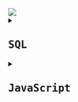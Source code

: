 
<a href="https://www.codewars.com/users/Bezziboi">
<img src=https://www.codewars.com/users/Bezziboi/badges/large> 
</a>




<details>
<summary><h2><samp>SQL</samp></h2></summary>

<h1 align="center">6kyu</h1>
	
<h3>
SQL Basics: Simple PIVOTING data WITHOUT CROSSTAB</h3>
	
You need to build a pivot table WITHOUT using CROSSTAB function. Having two tables ```products``` and ```details``` you need to select a pivot table of products with counts of details occurrences (possible details values are ```['good', 'ok', 'bad']```.

Results should be ordered by product's ```name```.

Model schema for the kata is:

![81Ww3YH](https://user-images.githubusercontent.com/106346771/189485932-7553ce40-c6f9-4a19-a1b1-14774e4210ae.png)


your query should return table with next columns

- name
- good
- ok
- bad
	
<h3>SQL Bug Fixing: Fix the QUERY - Totaling</h3>

Oh no! Timmys been moved into the database divison of his software company but as we know Timmy loves making mistakes. Help Timmy keep his job by fixing his query...

Timmy works for a statistical analysis company and has been given a task of totaling the number of sales on a given day grouped by each department name and then each day.

Resultant table:

day (type: date) {group by} [order by asc]

department (type: text) {group by} [In a real world situation it is bad practice to name a column after a table]

sale_count (type: int)

Tables and relationship below:

![kBkwsbi](https://user-images.githubusercontent.com/106346771/185648104-c3500edf-0ae7-4369-9eed-414b0c90e623.png)
```sql
SELECT 
  DATE(s.transaction_date) AS day, 
  d.name AS department, 
  COUNT(s.id) AS sale_count
FROM department d
  INNER JOIN sale s
  ON d.id = s.department_id
GROUP BY day, d.name
ORDER BY day ASC;
```

<h3>SQL Basics: Simple NULL handling</h3>

For this challenge you need to create a SELECT statement, this select statement must have NULL handling, using COALESCE and NULLIF.

If no ```name``` is specified you must replace with ```[product name not found]```

If no ```card_name``` is specified you must replace with ```[card name not found]```

If no ```price``` is specified you must throw away the record, you must also filter the dataset by prices greater than 50.

** eusales table schema **
- id
- name
- price
- card_name
- card_number
- transaction_date

** resultant table schema **
- id
- name
- price (greater than 50.00)
- card_name
- card_number
- transaction_date

NOTE: Your solution should use pure SQL. Ruby is used within the test cases to do the actual testing.

```sql
SELECT
  id,
  COALESCE( NULLIF(name,''), '[product name not found]') AS name,
  price,
  COALESCE( NULLIF(card_name,''), '[card name not found]') AS card_name,
  card_number,
  transaction_date
FROM eusales
WHERE price > 50.00
```

<h3>SQL Basics: Simple EXISTS</h3>

For this challenge you need to create a SELECT statement that will contain data about ```departments``` that had a sale with a price over 98.00 dollars. This SELECT statement will have to use an ```EXISTS``` to achieve the task.

** departments table schema **
- id
- name

** sales table schema **
- id
- department_id (department foreign key)
- name
- price
- card_name
- card_number
- transaction_date
- resultant table schema
- id
- name

NOTE: Your solution should use pure SQL. Ruby is used within the test cases to do the actual testing. Do not: alias tables as this can cause a failure.

```sql
SELECT id, name FROM departments d
  WHERE EXISTS 
  (SELECT name FROM sales s 
  WHERE s.department_id = d.id AND s.price > 98.00);
```







<h1 align="center">7kyu</h1>

<h3>SQL Basics: Simple JOIN with COUNT</h3>

For this challenge you need to create a simple SELECT statement that will return all columns from the ```people``` table, and join to the ```toys``` table so that you can return the COUNT of the toys

** people table schema **
- id
- name
** toys table schema **
- id
- name
- people_id

You should return all people fields as well as the toy count as "```toy_count```".
	
```sql
SELECT
    p.*, 
    COUNT(t.name) AS toy_count      
FROM people p 
INNER JOIN toys t
  ON p.id = t.people_id
GROUP BY p.id;
```

<h3>SQL Basics: Simple JOIN</h3>

For this challenge you need to create a simple SELECT statement that will return all columns from the ```products``` table, and join to the ```companies``` table so that you can return the company name.

** products table schema **
- id
- name
- isbn
- company_id
- price

** companies table schema **
- id
- name

You should return all product fields as well as the company name as "```company_name```".

```sql
SELECT p.*, c.name AS company_name
  FROM products p
    LEFT JOIN companies c
      ON p.company_id = c.id
```

<h3>Best-Selling Books (SQL for Beginners #5)</h3>

You work at a book store. It's the end of the month, and you need to find out the 5 bestselling books at your store. Use a select statement to list names, authors, and number of copies sold of the 5 books which were sold most.

** books table schema **

- name
- author
- copies_sold

NOTE: Your solution should use pure SQL. Ruby is used within the test cases just to validate your answer.
```SQL
SELECT * FROM books ORDER BY copies_sold DESC LIMIT 5;
```


<h3>SQL: Concatenating Columns</h3>

Given the table below:

** ```names``` table schema **

- id
- prefix
- first
- last
- suffix

Your task is to use a select statement to return a single column table containing the full title of the person (concatenate all columns together except id), as follows:

** output table schema **

- title

Don't forget to add spaces.
```sql
SELECT 
  CONCAT(prefix, ' ', first, ' ', last, ' ', suffix) AS title 
FROM names;
```


<h3>SQL: Right and Left</h3>

You are given a table named ```repositories```, format as below:

** repositories table schema **

- project
- commits
- contributors
- address
	
The table shows project names of major cryptocurrencies, their numbers of commits and contributors and also a random donation address ( not linked in any way :) ).

For each row: Return first x characters of the project name where x = commits. Return last y characters of each address where y = contributors.

Return project and address columns only, as follows:

** output table schema **

- project
- address
	
Case should be maintained.

```sql
SELECT 
  LEFT(project, commits) as project, 
  RIGHT(address, contributors) as address 
FROM repositories;
```

	
<h3>SQL with Street Fighter: Total Wins</h3>

It's time to assess which of the world's greatest fighters are through to the 6 coveted places in the semi-finals of the Street Fighter World Fighting Championship. Every fight of the year has been recorded and each fighter's wins and losses need to be added up.

Each row of the table ```fighters``` records, alongside the fighter's name, whether they won (1) or lost (0), as well as the type of move that ended the bout.

- id
- name
- won
- lost
- move_id
- winning_moves

- id
- move

However, due to new health and safety regulations, all ki blasts have been outlawed as a potential fire hazard. Any bout that ended with ```Hadoken, Shouoken``` or ```Kikoken``` should not be counted in the total wins and losses.

So, your job:

Return ```name, won,``` and ```lost``` columns displaying the name, total number of wins and total number of losses. Group by the fighter's name.
Do not count any wins or losses where the winning move was ```Hadoken, Shouoken``` or ```Kikoken```.
Order from most-wins to least
Return the top 6. Don't worry about ties.

```sql
SELECT 
  name,
  sum(won) AS won,
  sum(lost) AS lost
FROM fighters
INNER JOIN winning_moves on fighters.move_id = winning_moves.id
WHERE winning_moves.move NOT IN ('Hadoken','Shouoken','Kikoken')
GROUP BY 
  name
ORDER BY
  won DESC
LIMIT 6
```

	
	
	
	
	
<h1 align="center">8kyu</h1>

<h3>Easy SQL: Convert to Hexadecimal</h3>

to hexYou have access to a table of monsters as follows:

** monsters table schema **
- id
- name
- legs
- arms
- characteristics

Your task is to turn the numeric columns (```arms```, ```legs```) into equivalent hexadecimal values.

** output table schema **
- legs
- arms

```sql
SELECT to_hex(legs) as legs,
       to_hex(arms) as arms
FROM monsters;
```

<h3>Grasshopper - Terminal game move function</h3>

Terminal game move function
In this game, the hero moves from left to right. The player rolls the dice and moves the number of spaces indicated by the dice two times.

In SQL, you will be given a table ```moves``` with columns ```position``` and ```roll```. Return a table which uses the current position of the hero and the roll (1-6) and returns the new position in a column ```res```.

Example:
```
move(3, 6) should equal 15
```
Solution:
```sql
SELECT 
  position + (roll * 2) as res
FROM moves;
```

<h3>Returning Strings</h3>
	
Write a select statement that takes ```name``` from ```person``` table and return ```"Hello, <name> how are you doing today?"``` results in a column named ```greeting```

[Make sure you type the exact thing I wrote or the program may not execute properly]

```sql
SELECT 'Hello, ' || name || ' how are you doing today?'
  AS greeting
  FROM person;	
```
<h3>Collect Tuition (SQL for Beginners #4)</h3>

You are working for a local school, and you are responsible for collecting tuition from students. You have a list of all students, some of them have already paid tution and some haven't. Write a select statement to get a list of all students who haven't paid their tuition yet. The list should include all the data available about these students.

** students table schema **

- name (string)
- age (integer)
- semester (integer)
- mentor (string)
- tuition_received (Boolean)
NOTE: Your solution should use pure SQL. Ruby is used within the test cases just to validate your answer.
```sql
SELECT * FROM students WHERE tuition_received = false;
```

</details>











<details>
<summary><h2><samp>JavaScript</samp></h2></summary>
	
<h1 align="center">4kyu</h1>	
	
<h3>Remove Zeros</h3>

Write a function that takes an array of values and moves all elements that are zero to the end of the array, otherwise preserving the order of the array. The zero elements must also maintain the order in which they occurred.

For example, the following array

```[7, 2, 3, 0, 4, 6, 0, 0, 13, 0, 78, 0, 0, 19, 14]```

is transformed into

```[7, 2, 3, 4, 6, 13, 78, 19, 14, 0, 0, 0, 0, 0, 0]```

Zero elements are defined by either ```0``` or ```"0"```. Some tests may include elements that are not number literals.

You are NOT allowed to use any temporary arrays or objects. You are also not allowed to use any ```Array.prototype``` or ```Object.prototype``` methods.
	
```js
//muSolution
function removeZeros(array){
  let other = [], 
      zeros = [];
  
  for(const i of array){
    if(i === 0 || i === "0"){
      zeros[zeros.length] = i
    }
    else{
      other[other.length] = i  
    }
  }
  return [...other, ...zeros];
}
```

	
	
	
	
	
	
<h1 align="center">5kyu</h1>

<h3>First non-repeating character</h3>

Write a function named ```first_non_repeating_letter``` that takes a string input, and returns the first character that is not repeated anywhere in the string.

For example, if given the input ```'stress'```, the function should return ```'t'```, since the letter t only occurs once in the string, and occurs first in the string.

As an added challenge, upper- and lowercase letters are considered the same character, but the function should return the correct case for the initial letter. For example, the input ```'sTreSS'``` should return ```'T'```.

If a string contains all repeating characters, it should return an empty string (```''```) or ```None``` -- see sample tests.

```js
//mySolution
function firstNonRepeatingLetter(s){
  let str = s
  s = s.toLowerCase();
  
   for(let i = 0; i < s.length; i++){
       if (s.indexOf(s[i]) == s.lastIndexOf(s[i])){
         return str[i]
       }
     }
    return ''
}
```


<h3>Josephus Survivor</h3>

In this kata you have to correctly return who is the "survivor", ie: the last element of a Josephus permutation.

Basically you have to assume that n people are put into a circle and that they are eliminated in steps of k elements, like this:

```
josephus_survivor(7,3) => means 7 people in a circle;
one every 3 is eliminated until one remains
[1,2,3,4,5,6,7] - initial sequence
[1,2,4,5,6,7] => 3 is counted out
[1,2,4,5,7] => 6 is counted out
[1,4,5,7] => 2 is counted out
[1,4,5] => 7 is counted out
[1,4] => 5 is counted out
[4] => 1 counted out, 4 is the last element - the survivor!
```
The above link about the "base" kata description will give you a more thorough insight about the origin of this kind of permutation, but basically that's all that there is to know to solve this kata.

Notes and tips: using the solution to the other kata to check your function may be helpful, but as much larger numbers will be used, using an array/list to compute the number of the survivor may be too slow; you may assume that both n and k will always be >=1.

```js
//mySolution
function josephusSurvivor(n,k){
  
  let arr = Array.from({length: n +1}, (x, i) => i);
      arr.shift()
  
  let deathOrder = [];

  while (arr.length !== 1){
    for (let i = 1; i < k; i++){ 
    arr.push(arr.shift());
    }
    deathOrder.push(arr.shift());  
  }
  return arr[0];
}
```

<h3>Number of trailing zeros of N!</h3>

Write a program that will calculate the number of trailing zeros in a factorial of a given number.

```N! = 1 * 2 * 3 *  ... * N```

Be careful 1000! has 2568 digits...

For more info, see: http://mathworld.wolfram.com/Factorial.html

Examples

```js
zeros(6) = 1
# 6! = 1 * 2 * 3 * 4 * 5 * 6 = 720 --> 1 trailing zero

zeros(12) = 2
# 12! = 479001600 --> 2 trailing zeros
```

Hint: You're not meant to calculate the factorial. Find another way to find the number of zeros.

```js
//mySolution
function zeros(n){
 
  if(n < 0) return -1;
     
    let count = 0;
 
    for (let i = 5; Math.floor(n / i) >= 1; i *= 5)
        count += Math.floor(n / i);
 
    return count;
}
```

<h3>String incrementer</h3>

Your job is to write a function which increments a string, to create a new string.

If the string already ends with a number, the number should be incremented by 1.
If the string does not end with a number. the number 1 should be appended to the new string.
Examples:

``` foo -> foo1 ```

``` foobar23 -> foobar24 ```

``` foo0042 -> foo0043 ```

``` foo9 -> foo10 ```

``` foo099 -> foo100 ```

Attention: If the number has leading zeros the amount of digits should be considered.


```js
//mySolution
function incrementString(strng){  

  // Extract string's number
  let num = strng.match(/\d+/) === null ? 0 : strng.match(/\d+/)[0];
  
  // Store number's length
  let numLength = num.length
  
  // Increment number by 1
  num = (parseInt(num) + 1).toString();
  
  // If there were leading 0s, add them again
  while (num.length < numLength) {
    num = "0" + num;
  }
    
  return strng.replace(/[0-9]/g, '').concat(num);
}
```

<h3>A Chain adding function</h3>

We want to create a function that will add numbers together when called in succession.

```js
add(1)(2); // == 3
```

We also want to be able to continue to add numbers to our chain.

```js
add(1)(2)(3); // == 6
add(1)(2)(3)(4); //  == 10
add(1)(2)(3)(4)(5); // == 15
```

and so on.

A single call should be equal to the number passed in.

```js
add(1); // == 1
```

We should be able to store the returned values and reuse them.

```js
var addTwo = add(2);
addTwo; // == 2
addTwo + 5; // == 7
addTwo(3); // == 5
addTwo(3)(5); // == 10
```

We can assume any number being passed in will be valid whole number.

```js
//mySolution
function add(n){
  let fn = (x) => {
    return add(n + x);
  }
  
  fn.valueOf = () => {
    return n;
  }
  
  return fn;
}

function add(n) {
  let next = add.bind(n += this | 0);
  next.valueOf = () => { return n }
  return next;
}

function add(n){
  let fn = (x) => { return add(n+x) }
  fn.toString = () => { return n }
  return fn;
}

function add(n){
  function mon(m) { return add(n+m) }
  mon.valueOf = function valueOf() { return n }
  return mon;
}

function add(n) {
  var f = (x) => { return add(n+x) }
  f.valueOf = () => { return n }
  return f;
}
```

<h3>Calculating with Functions</h3>

 This time we want to write calculations using functions and get the results. Let's have a look at some examples:

```js
 seven(times(five())); // must return 35
 four(plus(nine())); // must return 13
 eight(minus(three())); // must return 5
 six(dividedBy(two())); // must return 3
 ```
 
 Requirements:

 There must be a function for each number from 0 ("zero") to 9 ("nine")
 
 There must be a function for each of the following mathematical operations: plus, minus, times, dividedBy
 
 Each calculation consist of exactly one operation and two numbers
 
 The most outer function represents the left operand, the most inner function represents the right operand
 
 Division should be integer division. For example, this should return 2, not 2.666666...:
 
 eight(dividedBy(three()));

```js
//mySolutinon
function exp(number, operation) {
	if(!operation) return number;
	return operation(number);
}

function zero(operation) {return exp(0, operation)}
function one(operation) {return exp(1, operation)}
function two(operation) {return exp(2, operation)}
function three(operation) {return exp(3, operation)}
function four(operation) {return exp(4, operation)}
function five(operation) {return exp(5, operation)}
function six(operation) {return exp(6, operation)}
function seven(operation) {return exp(7, operation)}
function eight(operation) {return exp(8, operation)}
function nine(operation) {return exp(9, operation)}

function plus(a) {
	return function(b) {return b+a}
}
function minus(a) {
	return function(b) {return b-a}
}
function times(x) {
	return function(y) {return y*x}
}
function dividedBy(a) {
	return function(b) {return Math.floor(b/a)}
}
```

<h3>Simple Pig Latin</h3>

 Move the first letter of each word to the end of it, then add "ay" to the end of the word. Leave punctuation marks untouched.

 
 ```js
 //Examples
 pigIt('Pig latin is cool'); // igPay atinlay siay oolcay
 pigIt('Hello world !');     // elloHay orldway !
```

```js
//mySolutinon
function pigIt(str){
  let arr = str.split(" "),
      pig = [];
  
   for(let word of arr){
      if((/([a-zA-Z])/).test(word)){
       pig.push(word.substring(1) + word[0] + "ay");
      }else{
       pig.push(word);
      }
   }
   return pig.join(" ");
}
```

<h3>Moving Zeros To The End</h3>

Write an algorithm that takes an array and moves all of the zeros to the end, preserving the order of the other elements.

```js
moveZeros([false,1,0,1,2,0,1,3,"a"]) // returns[false,1,1,2,1,3,"a",0,0] 
```

```js
//mySolution
function moveZeros(arr){
  
    let zeros = arr.filter(zero => zero===0),
        other = arr.filter(other => other!==0),
        filtered = [];
    
    filtered.push(...other, ...zeros);
  
    return filtered;
}
```





<h1 align="center">6kyu</h1>

<h3>Find the missing letter</h3>

Write a method that takes an array of consecutive (increasing) letters as input and that returns the missing letter in the array.

You will always get an valid array. And it will be always exactly one letter be missing. The length of the array will always be at least 2.
The array will always contain letters in only one case.

Example:

['a','b','c','d','f'] -> 'e' ['O','Q','R','S'] -> 'P'
```js
["a","b","c","d","f"] -> "e"
["O","Q","R","S"] -> "P"
```

```js
//mySolution
const findMissingLetter = (array) =>{
  
  for (let i = 1; i < array.length; i++){
    
    const prev = array[i - 1].charCodeAt();
    const current = array[i].charCodeAt();
    
    if (current - prev !== 1){  
      return String.fromCharCode(prev + 1);
    }
  }
  
  return null; // if nothing is found
}
```
(Use the English alphabet with 26 letters!)

<h3>Stop gninnipS My sdroW!</h3>

Write a function that takes in a string of one or more words, and returns the same string, but with all five or more letter words reversed (Just like the name of this Kata). Strings passed in will consist of only letters and spaces. Spaces will be included only when more than one word is present.

Examples:
```
spinWords( "Hey fellow warriors" ) => returns "Hey wollef sroirraw" 
spinWords( "This is a test") => returns "This is a test" 
spinWords( "This is another test" )=> returns "This is rehtona test"
```

```js
//mySolution
function spinWords(string){
  string = string.split(' ');
  
  for(let i in string){
    if(string[i].length >= 5){
      string[i] = string[i].split('')
      string[i] = string[i].reverse()
      string[i] = string[i].join('')
    }
  }
  return string.join(' ')
}
```

<h3>Sum of Digits / Digital Root</h3>

Digital root is the recursive sum of all the digits in a number.

Given n, take the sum of the digits of n. If that value has more than one digit, continue reducing in this way until a single-digit number is produced. The input will be a non-negative integer.

Examples
```
    16  -->  1 + 6 = 7
   942  -->  9 + 4 + 2 = 15  -->  1 + 5 = 6
132189  -->  1 + 3 + 2 + 1 + 8 + 9 = 24  -->  2 + 4 = 6
493193  -->  4 + 9 + 3 + 1 + 9 + 3 = 29  -->  2 + 9 = 11  -->  1 + 1 = 2
```

```js
//mySolution
const digitalRoot = n => (n - 1) % 9 + 1;
```
<h3>Persistent Bugger</h3>

Write a function, ```persistence```, that takes in a positive parameter ```num``` and returns its multiplicative persistence, which is the number of times you must multiply the digits in ```num``` until you reach a single digit.

For example (Input --> Output):
```
39 --> 3 (because 3*9 = 27, 2*7 = 14, 1*4 = 4 and 4 has only one digit)
999 --> 4 (because 9*9*9 = 729, 7*2*9 = 126, 1*2*6 = 12, and finally 1*2 = 2)
4 --> 0 (because 4 is already a one-digit number)
```

```js
//mySolution
const persistence = num => {
   let count = 0;
  
   while (num.toString().length !== 1) {
     num = num.toString().split('').reduce( (a,b) => a * b);
     count++;
   }
  
   return count;
}
```

<h3>Unique In Order</h3>

Implement the function unique_in_order which takes as argument a sequence and returns a list of items without any elements with the same value next to each other and preserving the original order of elements.

For example:
```js
uniqueInOrder('AAAABBBCCDAABBB') == ['A', 'B', 'C', 'D', 'A', 'B']
uniqueInOrder('ABBCcAD')         == ['A', 'B', 'C', 'c', 'A', 'D']
uniqueInOrder([1,2,2,3,3])       == [1,2,3]
```

```js
//mySolution
const uniqueInOrder = (iterable) => {
  
  let arr = Array.isArray(iterable) ? iterable : iterable.split('');
      
  return arr.filter((letter, i) => { return arr[i] !== arr[i + 1]; });
}
```

<h3>Counting Duplicates</h3>

Count the number of Duplicates
Write a function that will return the count of distinct case-insensitive alphabetic characters and numeric digits that occur more than once in the input string. The input string can be assumed to contain only alphabets (both uppercase and lowercase) and numeric digits.

Example

"abcde" -> 0 ```# no characters repeats more than once```

"aabbcde" -> 2 ```# 'a' and 'b'```

"aabBcde" -> 2 ```# 'a' occurs twice and 'b' twice (`b` and `B`)```

"indivisibility" -> 1 ```# 'i' occurs six times```

"Indivisibilities" -> 2 ```# 'i' occurs seven times and 's' occurs twice```

"aA11" -> 2 ```# 'a' and '1'```

"ABBA" -> 2 ```# 'A' and 'B' each occur twice```

```js
//mySolution
function duplicateCount(text){
  
  let counts = {};
  text = text.toLowerCase().split('');
  text.forEach((x) => { counts[x] = (counts[x] || 0) + 1; });
  counts = Object.values(counts)
  
  let count = 0;
  for (let i = 0; i < counts.length; i++){
    if(counts[i] > 1){
      count++
    }
  }
  return count
}
```
<h3>Array.diff</h3>

 Your goal in this kata is to implement a difference function, which subtracts one list from another and returns the result.

It should remove all values from list a, which are present in list b keeping their order.

 ```js
 arrayDiff([1,2],[1]) == [2] 
 ```
 
If a value is present in b, all of its occurrences must be removed from the other:

```js 
arrayDiff([1,2,2,2,3],[2]) == [1,3] 
```

```js
//mySolution
function arrayDiff(a, b) {
    return a.filter(x => !b.includes(x))
}
```

<h3>Convert string to camel case</h3>

 Complete the method/function so that it converts dash/underscore delimited words into camel casing. 

 The first word within the output should be capitalized only if the original word was capitalized (known as Upper Camel Case, 

 also often referred to as Pascal case).

```js
 //Examples
 "the-stealth-warrior" gets converted to "theStealthWarrior"
 "The_Stealth_Warrior" gets converted to "TheStealthWarrior"
```

```js
//mySolution
function toCamelCase(str){
    str = str.split(/[_-\s]+/);
    
    for(let i = 1; i < str.length; i++){
      str[i] = str[i].charAt(0).toUpperCase() + str[i].substr(1);
  }
      return str.join() .replace(/,/g, "");
}
```

<h3>Find The Parity Outlier</h3>

 You are given an array (which will have a length of at least 3, but could be very large) containing integers. 
 
 The array is either entirely comprised of odd integers or entirely comprised of even integers except for a single integer N. 
 
 Write a method that takes the array as an argument and returns this "outlier" N.

```js
 //Examples
 [2, 4, 0, 100, 4, 11, 2602, 36]
 Should return: 11 (the only odd number)

 [160, 3, 1719, 19, 11, 13, -21]
 Should return: 160 (the only even number)
```

```js
//mySolution
function findOutlier(integers){

    if(integers[0] % 2 === 0 && integers[1] % 2 === 0){
      return integers.find(int => int % 2 !== 0);
    }else if(integers[0] % 2 !== 0 && integers[1] % 2 !== 0){
      return integers.find(int => int % 2 === 0)
    }
    
    if(integers[2] % 2 === 0){
      return integers.find(int => int % 2 !== 0);
    }else{
      return integers.find(int => int % 2 === 0);
    }
}
```

<h3>Mexican Wave</h3>

 Task
 In this simple Kata your task is to create a function that turns a string into a Mexican Wave. You will be passed a string and you must return that string in an array where an uppercase letter is a person standing up. 
 
 Rules
  1.  The input string will always be lower case but maybe empty.

  2.  If the character in the string is whitespace then pass over it as if it was an empty seat
  
```js
 //Example
 wave("hello") => ["Hello", "hEllo", "heLlo", "helLo", "hellO"]
```

```js
//mySolution
function wave(str){
  let arr = [];
  
  for(let i = 0; i < str.length; i++){
    let string = str.split('');

    if(string[i] !== ' '){
      string[i] = string[i].toUpperCase()
      arr.push(string.join(''));
    }
  }
  return arr;
}
```

<h3>Multiples of 3 or 5</h3>

If we list all the natural numbers below 10 that are multiples of 3 or 5, we get 3, 5, 6 and 9. The sum of these multiples is 23.

Finish the solution so that it returns the sum of all the multiples of 3 or 5 below the number passed in. Additionally, if the number is negative, return 0 (for languages that do have them).

Note: If the number is a multiple of both 3 and 5, only count it once.

```js
//mySolution
function solution(number){
  
    let s = 0;
    
    for(let i = 0; i < number; i++){
      
      if(i % 3 === 0 || i % 5 === 0){
        s += i;
      }
    }
    return s;
}
```

<h3>Sort the odd</h3>

You will be given an array of numbers. You have to sort the odd numbers in ascending order 
while leaving the even numbers at their original positions.

```js
 //Examples
 [7, 1]  =>  [1, 7]
 [5, 8, 6, 3, 4]  =>  [3, 8, 6, 5, 4]
 [9, 8, 7, 6, 5, 4, 3, 2, 1, 0]  =>  [1, 8, 3, 6, 5, 4, 7, 2, 9, 0]
```

```js
//mySolution
function sortArray(array) {
  
    const odds = array.filter(x => x % 2).sort((a, b) => a - b);
          
    return array.map(x => x % 2 ? odds.shift() : x);
 }
 ```
 
 <h3>Split Strings</h3>
 
 Complete the solution so that it splits the string into pairs of two characters. If the string contains an odd number of characters then it should replace the missing second character of the final pair with an underscore ('_').

```js
 //Examples:
 * 'abc' =>  ['ab', 'c_']
 * 'abcdef' => ['ab', 'cd', 'ef']
```

```js
//mySolution
function solution(str) {
    let arr = str.match(/.{1,2}/g);
  
   if (str.length == 0) {
       return [];
    }
    else if(str.length % 2 == 1) {
        let x = str + "_";
        return arr = x.match(/.{1,2}/g);
    } 
    else return arr;
}
```

<h1 align="center">7kyu</h1>

<h3>Disemvowel Trolls</h3>

Trolls are attacking your comment section!

A common way to deal with this situation is to remove all of the vowels from the trolls' comments, neutralizing the threat.

Your task is to write a function that takes a string and return a new string with all vowels removed.

For example, the string "This website is for losers LOL!" would become "Ths wbst s fr lsrs LL!".

Note: for this kata ```y``` isn't considered a vowel.

```js
//mySolution
const disemvowel = str => str.replace(/[aeiou]/gi, '');
```



<h3>Credit Card Mask</h3>

Usually when you buy something, you're asked whether your credit card number, phone number or answer to your most secret question is still correct. However, since someone could look over your shoulder, you don't want that shown on your screen. Instead, we mask it.

Your task is to write a function ```maskify```, which changes all but the last four characters into ```'#'```.

Examples
```
"4556364607935616" --> "############5616"
     "64607935616" -->      "#######5616"
               "1" -->                "1"
                "" -->                 ""

// "What was the name of your first pet?"

"Skippy" --> "##ippy"

"Nananananananananananananananana Batman!"
-->
"####################################man!"
```
```js
//mySolution
function maskify(cc) {
   let lgth = cc.length - 4,
       arr = Array.from({length: lgth}, () => '#');
  
  cc = cc.split('')
  cc.splice(0, lgth)
  arr = [...arr, cc]
  
  return arr.join('').replace(/,/g, '')
}
```


<h3>Don't give me five!</h3>
 
  In this kata you get the start number and the end number of a region and should return the count of all numbers except numbers with a 5 in it. The start and the end number are both inclusive!

 ```js
 //Examples:
 1,9 -> 1,2,3,4,6,7,8,9 -> Result 8
 4,17 -> 4,6,7,8,9,10,11,12,13,14,16,17 -> Result 12
 ```
 
 The result may contain fives. ;-)
 The start number will always be smaller than the end number. Both numbers can be also negative!


```js
//mySolution
function dontGiveMeFive(start, end) {

    let count = 0
  
    for (let i = start; i <= end; i++) {
  
      if (!i.toString().includes("5"))
        count++
    }
    return count
}
```

 <h3>Exes_and_Ohs</h3>
 
 Check to see if a string has the same amount of 'x's and 'o's. The method must return a boolean and be case insensitive. The string can contain any char.

```js
 //Examples input/output:
 XO("ooxx") => true
 XO("xooxx") => false
 XO("ooxXm") => true
 XO("zpzpzpp") => true // when no 'x' and 'o' is present should return true
 XO("zzoo") => false
```

```js
//mySolution
function XO(str) {
    let x = 0, 
        o = 0;

    for (let i in str) { 
        if (str[i].toLowerCase() === "x") {
            x++;
        } else if (str[i].toLowerCase() === "o") {
            o++;
        }
 }
    return x === o;
}
```
 
  <h3>Friend_or_Foe</h3>
  
 Make a program that filters a list of strings and returns a list with only your friends name in it.

 If a name has exactly 4 letters in it, you can be sure that it has to be a friend of yours! Otherwise, you can be sure he's not...

 ``` Ex: Input = ["Ryan", "Kieran", "Jason", "Yous"], Output = ["Ryan", "Yous"] ```

 i.e.

 ``` friend ["Ryan", "Kieran", "Mark"] "shouldBe" ["Ryan", "Mark"] ```

 Note: keep the original order of the names in the output.

```js
//mySolution
function friend(friends){
    return friends.filter(el => el.length === 4);
}
```

<h3>Help_Suzuki_rake_his_garden!</h3>

 You will be given a string representing the garden such as:

```js
garden = 'gravel gravel gravel gravel gravel gravel gravel gravel gravel rock slug ant gravel gravel snail rock gravel gravel gravel gravel gravel gravel gravel slug gravel ant gravel gravel gravel gravel rock slug gravel gravel gravel gravel gravel snail gravel gravel rock gravel snail slug gravel gravel spider gravel gravel gravel gravel gravel gravel gravel gravel moss gravel gravel gravel snail gravel gravel gravel ant gravel gravel moss gravel gravel gravel gravel snail gravel gravel gravel gravel slug gravel rock gravel gravel rock gravel gravel gravel gravel snail gravel gravel rock gravel gravel gravel gravel gravel spider gravel rock gravel gravel'
```

 Rake out any items that are not a rock or gravel and replace them with gravel such that:

```js
 garden = 'slug spider rock gravel gravel gravel gravel gravel gravel gravel'
```
 
 Returns a string with all items except a rock or gravel replaced with gravel:

```js
 garden = 'gravel gravel rock gravel gravel gravel gravel gravel gravel gravel'
 ```

```js
//mySolution
function rakeGarden(garden){

  return garden.split(' ')
                .map(value => value == 'rock' ? 'rock' : 'gravel')
                .join(' ');     
}
```

<h3>Square_Every_Digit</h3>

 Welcome. In this kata, you are asked to square every digit of a number and concatenate them.

 For example, if we run 9119 through the function, 811181 will come out, because 92 is 81 and 12 is 1.

 Note: The function accepts an integer and returns an integer

```js
//mySolution
function squareDigits(num){
  
    return Number( 
                  num.toString() // num === "462"
  
                  .split('') // ["4", "6", "2"]
  
                  .map(elem => el * el) //"4" * "4" === 16  
                  
                  // Now we have [16, 36, 4]
  
                  .join('') // "16364"
                  );
  }
  ```
  
<h3>String ends with</h3>
  
Complete the solution so that it returns true if the first argument(string) passed in ends with the 2nd argument (also a string).

```js
 //Examples:
 solution('abc', 'bc') // returns true
 solution('abc', 'd') // returns false
```

```js
//mySolution
function solution(str, ending){
    return ending === str.substr(str.length - ending.length);
}
```

<h3>Suzuki needs help lining up his students!</h3>

Suzuki needs help lining up his students!

 Today Suzuki will be interviewing his students to ensure they are progressing in their training. He decided to schedule the interviews based on the length of the students name in descending order. The students will line up and wait for their turn.

 You will be given a string of student names. Sort them and return a list of names in descending order.

 Here is an example input:

```js
 string = 'Tadashi Takahiro Takao Takashi Takayuki Takehiko Takeo Takeshi Takeshi'
``` 
 
 Here is an example return from your function:
 
```js
  lst = ['Takehiko',
         'Takayuki',
         'Takahiro',
         'Takeshi',
         'Takeshi',
         'Takashi',
         'Tadashi',
         'Takeo',
         'Takao']
```  

 Names of equal length will be returned in reverse alphabetical order (Z->A) such that:

```js
 string = "xxa xxb xxc xxd xa xb xc xd"
 Returns
 ['xxd', 'xxc', 'xxb', 'xxa', 'xd', 'xc', 'xb', 'xa']
```

```js
//mySolution
function lineupStudents(students){
    return students
      .trim()
      .split(/\s+/)
      .sort((a, b) => b.length - a.length || b.localeCompare(a));
  }
  ```
  
  <h3>Triangular_Treasure</h3>
  
Triangular numbers are so called because of the equilateral triangular shape that they occupy when laid out as dots. i.e.

```js
 1st (1)   2nd (3)    3rd (6)
 *          **        ***
            *         **
                      *
 ```
 You need to return the nth triangular number. You should return 0 for out of range values:

 For example: (Input --> Output)
 
```js
 0 --> 0
 2 --> 3
 3 --> 6
 -10 --> 0
```

 Return the nth triangular number

```js
//mySolution
function triangular( n ) {
  
    if( n < 0) return 0;
      
      return ((n / 2) * (n + 1)) * (n / n) || 0;
}
```

<h3>You're_a_square!</h3>

 Task
 
 Given an integral number, determine if it's a square number:

 In mathematics, a square number or perfect square is an integer that is the square of an integer; in other words, it is the product of some integer with itself.

 The tests will always use some integral number, so don't worry about that in dynamic typed languages.

```js
 //Examples
 -1  =>  false
  0  =>  true
  3  =>  false
  4  =>  true
 25  =>  true
 26  =>  false
```

```js
//mySolution
let isSquare = function(n){
    return n >= 0 && Math.sqrt(n) % 1 === 0;
}
```

<h1 align="center">8kyu</h1>

<h3>A wolf in sheep's clothing</h3>

Wolves have been reintroduced to Great Britain. You are a sheep farmer, and are now plagued by wolves which pretend to be sheep. Fortunately, you are good at spotting them.

Warn the sheep in front of the wolf that it is about to be eaten. Remember that you are standing at the front of the queue which is at the end of the array:

```
[sheep, sheep, sheep, sheep, sheep, wolf, sheep, sheep]      (YOU ARE HERE AT THE FRONT OF THE QUEUE)
   7      6      5      4      3            2      1
```

If the wolf is the closest animal to you, return ```"Pls go away and stop eating my sheep"```. Otherwise, return ```"Oi! Sheep number N! You are about to be eaten by a wolf!"``` where ```N``` is the sheep's position in the queue.

Note: there will always be exactly one wolf in the array.

Examples
Input: ```["sheep", "sheep", "sheep", "wolf", "sheep"]```
Output: ```"Oi! Sheep number 1! You are about to be eaten by a wolf!"```

Input: ```["sheep", "sheep", "wolf"]```
Output: ```"Pls go away and stop eating my sheep"```

```js
//mySolution
function warnTheSheep(queue){
  
  queue = queue.reverse()
  
  for(let i = 0; i < queue.length; i++){
    if(queue[i + 1] == 'wolf' && queue[i] == 'sheep'){
      return `Oi! Sheep number ${i + 1}! You are about to be eaten by a wolf!`
    }
    else if(queue[i] == 'wolf' && queue[i - 1] == undefined){
      return 'Pls go away and stop eating my sheep'
    }
  }
  
}
```

<h3>Even_or_Odd</h3>

Create a function that takes an integer as an argument and returns

"Even" for even numbers or "Odd" for odd numbers.

```js
//mySolution
function even_or_odd(num) {
    return num % 2 ? "Odd" : "Even"
}
```

<h3>isRealNaN</h3>

I've hit a few bugs in my Java/Type/Coffee-script code recently, and I've traced the problem back to the global isNaN function I was using. I had expected it to be more discerning, but it's returning true for undefined right now.

 Write a function isReallyNaN that returns true only if passed in an argument that evalutes to NaN, and returns false otherwise.

 Any solution is acceptable!

```js
//mySolution
function isReallyNaN(val){

    // return isNaN(val);  // wasn't working as planned :-(
    
    if(val == Number(val) || val == String(val) || val == undefined){
      return false;
    }
    else if(val === NaN){
      return false;
    }
    return true || false;
  };
  ```
</details>
